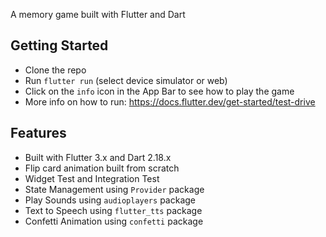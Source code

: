 A memory game built with Flutter and Dart

## Getting Started
- Clone the repo
- Run `flutter run` (select device simulator or web)
- Click on the `info` icon in the App Bar to see how to play the game
- More info on how to run: https://docs.flutter.dev/get-started/test-drive

## Features
- Built with Flutter 3.x and Dart 2.18.x
- Flip card animation built from scratch
- Widget Test and Integration Test
- State Management using `Provider` package
- Play Sounds using `audioplayers` package
- Text to Speech using `flutter_tts` package
- Confetti Animation using `confetti` package

